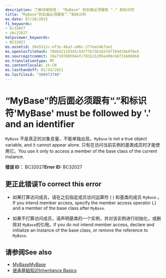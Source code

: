 ```yaml
---
description: 了解详细信息： "MyBase" 的后面必须跟有 "." 和标识符
title: “MyBase”的后面必须跟有“.”和标识符
ms.date: 07/20/2015
f1_keywords:
- bc32027
- vbc32027
helpviewer_keywords:
- BC32027
ms.assetid: 39e5512c-ef1e-46a3-a96c-277ea24bfee2
ms.openlocfilehash: 78bb42119345c597ffb73b165fdf784d10e8f8e5
ms.sourcegitcommit: 10e719780594efc781b15295e499c66f316068b8
ms.translationtype: MT
ms.contentlocale: zh-CN
ms.lasthandoff: 02/14/2021
ms.locfileid: "100473740"
---
```

# <a name="mybase-must-be-followed-by--and-an-identifier"></a><span data-ttu-id="33ac5-103">“MyBase”的后面必须跟有“.”和标识符</span><span class="sxs-lookup"><span data-stu-id="33ac5-103">'MyBase' must be followed by '.' and an identifier</span></span>

<span data-ttu-id="33ac5-104">`MyBase` 不是真正的对象变量，不能单独出现。</span><span class="sxs-lookup"><span data-stu-id="33ac5-104">`MyBase` is not a true object variable, and it cannot appear alone.</span></span> <span data-ttu-id="33ac5-105">只有在访问当前实例的基类成员时才能使用它。</span><span class="sxs-lookup"><span data-stu-id="33ac5-105">You use it only to access a member of the base class of the current instance.</span></span>  
  
 <span data-ttu-id="33ac5-106">**错误 ID：** BC32027</span><span class="sxs-lookup"><span data-stu-id="33ac5-106">**Error ID:** BC32027</span></span>  
  
## <a name="to-correct-this-error"></a><span data-ttu-id="33ac5-107">更正此错误</span><span class="sxs-lookup"><span data-stu-id="33ac5-107">To correct this error</span></span>  
  
- <span data-ttu-id="33ac5-108">如果打算访问成员，请在之后指定成员访问运算符 ( ) 和基类的成员 `MyBase` 。</span><span class="sxs-lookup"><span data-stu-id="33ac5-108">If you intend member access, specify the member access operator (.) and a member of the base class after `MyBase`.</span></span>  
  
- <span data-ttu-id="33ac5-109">如果不打算访问成员，请声明基类的一个实例，并对该实例进行初始化，或删除对 `MyBase`的引用。</span><span class="sxs-lookup"><span data-stu-id="33ac5-109">If you do not intend member access, declare and initialize an instance of the base class, or remove the reference to `MyBase`.</span></span>  
  
## <a name="see-also"></a><span data-ttu-id="33ac5-110">请参阅</span><span class="sxs-lookup"><span data-stu-id="33ac5-110">See also</span></span>

- [<span data-ttu-id="33ac5-111">MyBase</span><span class="sxs-lookup"><span data-stu-id="33ac5-111">MyBase</span></span>](../programming-guide/program-structure/me-my-mybase-and-myclass.md#mybase)
- [<span data-ttu-id="33ac5-112">继承基础知识</span><span class="sxs-lookup"><span data-stu-id="33ac5-112">Inheritance Basics</span></span>](../programming-guide/language-features/objects-and-classes/inheritance-basics.md)
